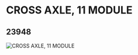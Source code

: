 # CROSS AXLE, 11 MODULE
## 23948
![CROSS AXLE, 11 MODULE](https://lc-www-live-s.legocdn.com/media/bricks/5/2/6130012.jpg)